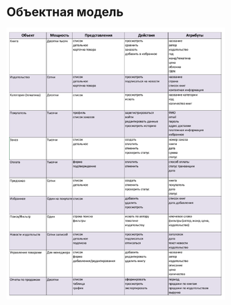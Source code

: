 # Объектная модель
![Объектная модель](https://github.com/fpmi-hci-2025/project12b-aquarius/blob/pages/img/%D0%9E%D0%B1%D1%8A%D0%B5%D0%BA%D1%82%D0%BD%D0%B0%D0%9C%D0%BE%D0%B4%D0%B5%D0%BB%D1%8C.png?raw=true)

